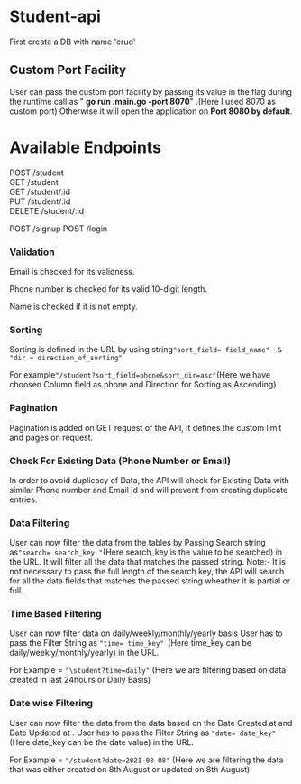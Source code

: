# Student-api

First create a DB with name 'crud'

## Custom Port Facility

 User can pass the custom port facility by passing its value in the flag during the runtime call as " **go run \.main.go -port 8070**" .(Here I used 8070 as custom port)
 Otherwise it will open the application on **Port 8080 by default**.


# Available Endpoints

POST   /student                  
GET    /student                 
GET    /student/:id              
PUT    /student/:id              
DELETE /student/:id

POST /signup
POST /login



### Validation

Email is checked for its validness.

Phone number is checked for its valid 10-digit length.

Name is checked if it is not empty.


### Sorting 

Sorting is defined in the URL by using string` "sort_field= field_name"  & "dir = direction_of_sorting" `

For example` "/student?sort_field=phone&sort_dir=asc" `(Here we have choosen Column field as phone and Direction for Sorting as Ascending)


 ### Pagination
 
 Pagination is added on GET request of the API, it defines the custom limit and pages on request.
 
 ### Check For Existing Data (Phone Number or Email)
 
 In order to avoid duplicacy of Data, the API will check for Existing Data with similar Phone number and Email Id and will prevent from creating duplicate entries.
 
 
 ### Data Filtering 
 
 User can now filter the data from the tables by Passing Search string as` "search= search_key " `(Here search_key is the value to be searched) in the URL. 
 It will filter all the data that matches the passed string. 
 Note:- It is not necessary to pass the full length of the search key, the API will search for all the data fields that matches the passed string wheather it is partial or full.
 
 ### Time Based Filtering
 
 User can now filter data on daily/weekly/monthly/yearly basis
 User has to pass the Filter String as ` "time= time_key"  `(Here time_key can be daily/weekly/monthly/yearly) in the URL.
 
 For Example = ` "\student?time=daily" ` (Here we are filtering based on data created in last 24hours or Daily Basis)

 ### Date wise Filtering 

 User can now filter the data from the data based on the Date Created at and Date Updated at .
 User has to pass the Filter String as ` "date= date_key" ` (Here date_key can be the date value) in the URL.

For Example = ` "/student?date=2021-08-08" ` (Here we are filtering the data that was either created on 8th August or updated on 8th August)
